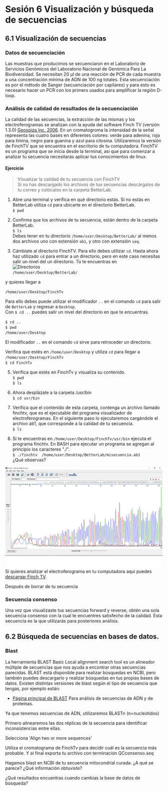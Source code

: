 # Sesión 6 Visualización y búsqueda de secuencias  

## 6.1 Visualización de secuencias  
### Datos de secuenciación  
Las muestras que producimos se secuenciaron en el Laboratorio de Servicios Genómicos del Laboratorio Nacional de Genómica Para La Biodiversidad. Se necesitan 20 µl de una reacción de PCR de cada muestra a una concentración mínima de ADN de 100 ng  totales. Esta secuenciación es por el método de Sanger (secuenciación por capilares) y para esto es necesario hacer un PCR con los primers usados para amplificar la región D-loop.  

### Análisis de calidad de resultados de la secuenciación   

La calidad de las secuencias, la extracción de las mismas y los electroferogramas se analizan con la ayuda del software Finch TV (versión 1.3.0) [Geospiza Inc. 2006](http://informatics.perkinelmer.com/Support/SupportNews/details/?SupportNews=124). En un cromatogroma la intensidad de la señal representa las cuatro bases en diferentes colores: verde para adenina, rojo para timina, negro para guanina y azul para citosina. Utilizaremos la versión de FinchTV que se encuentra en el escritorio de tu computadora. FinchTV es un programa que se inicia desde la terminal, asi que para comenzar a analizar tu secuencia necesitarás aplicar tus conocimientos de linux.  
  
#### Ejercicio   
> Visualizar la calidad de tu secuencia con FinchTV  
> Si no has descargado los archivos de tus secuencias descárgalos de tu correo y colócalos en la carpeta BetterLab.    

1. Abre una terminal y verifica en qué directorio estás. Si no estás en BetterLab utiliza `cd` para ubicarte en el directorio BetterLab.  
`$ pwd  `  

2. Confirma que los archivos de tu secuencia, están dentro de la carpeta BetterLab.  
`$ ls`  
Debes tener en tu directorio `/home/user/Desktop/BetterLab/` al menos dos archivos uno con extensión `ab1`, y otro con extensión `seq`. 

3. Cámbiate al directorio FinchTV. Para ello debes utilizar `cd`. Hasta ahora haz utilizado `cd` para entrar a un directorio, pero en este caso necesitas salir un nivel del un directorio. Tú te encuentras en  
  ![Directorios](Directorios.png)  
`/home/user/Desktop/BetterLab/`   
  
y quieres llegar a    
  
`/home/user/Desktop/FinchTv`    
    
Para ello debes puede utilizar el modificador `..` en el comando `cd` para salir de `BetterLab` y regresar a `Desktop`.  
Con `$ cd ..`  puedes salir un nivel del directorio en que te encuentras.  
  
`$ cd ..`  
`$ pwd `    
`/home/user/Desktop`      
  
El modificador `..`  en el comando `cd` sirve para retroceder un directorio.    
  
Verifica que estés en `/home/user/Desktop` y utiliza `cd` para llegar a `/home/user/Desktop/FinchTv`     
`$ cd FinchTv` 
 
5. Verifica que estés en FinchTv y visualiza su contenido.   
`$ pwd `   
`$ ls `    
  
6. Ahora desplázate a la carpeta /usr/bin  
`$ cd usr/bin`  
  
7. Verifica que el contenido de esta carpeta, contenga un archivo llamado finchtv, que es el ejecutable del programa visualizador de electroferogramas.  En el siguiente paso lo ejecutaremos cargándole el archivo ab1, que corresponde a la calidad de tu secuencia.  
`$ ls`  
  
8. Si te encuentras en `/home/user/Desktop/FinchTv/usr/bin` ejecuta el programa finchtv. En BASH para ejecutar un programa se agregan al principio los caracteres "./".  
`$ ./finchtv  /home/user/Desktop/BetterLab/misecuencia.ab1`   
¿Qué observas?  

![FinchTV](Finchtv.png)   
Si quieres analizar el electroferograma en tu computadora aquí puedes [descargar Finch TV](https://slackware.pkgs.org/14.1/slackonly-x86_64/finchtv-1.3.1-i386-1_slack.txz.html).  

Después de borrar de tu secuencia 
### Secuencia consenso  
Una vez que visualizaste tus secuencias forward y reverse, obtén una sola secuencia consenso con la cual te encuentres satisfecho de la calidad. Esta secuencia es la que utilizarás para posteriores análisis.  

  
      
## 6.2 Búsqueda de secuencias en bases de datos.    
### Blast  
La herramienta BLAST Basic Local alignment search tool es un alineador múltiple de secuencias que nos ayuda a encontrar otras secuencias parecidas. BLAST está disponible para realizar búsquedas en NCBI, pero también puedes descargarlo y realizar búsquedas en tus propias bases de datos. Existen distintas versiones de blast según el tipo de secuencia que tengas, por ejemplo están:  
  
- [Página principal de BLAST](https://blast.ncbi.nlm.nih.gov/Blast.cgi)  Para análisis de secuencias de ADN y de proteínas. 

Ya que tenemos secuencias de ADN, utilizaremos BLASTn (n=nucleótidos)

Primero alinearemos las dos réplicas de la secuencia para identificar inconsistencias entre ellas.   

Selecciona 'Align two or more sequences'  

Utiliza el cromatograma de FinchTv para decidir cuál es la secuencia más probable. Y al final exporta tu archivo con terminación QCconsenso.seq


Hagamos blast en NCBI de tu secuencia mitocondrial curada. ¿A qué se parece? ¿Qué información obtuviste?    

¿Qué resultados encuentras cuando cambias la base de datos de búsqueda?


